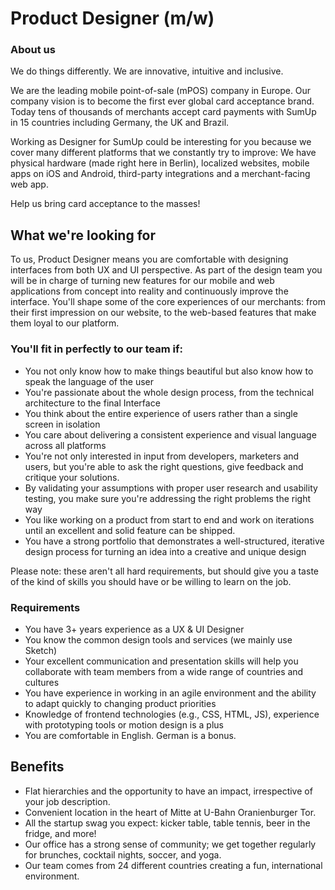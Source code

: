 # Product Designer (m/w)


### About us
We do things differently. We are innovative, intuitive and inclusive.

We are the leading mobile point-of-sale (mPOS) company in Europe. Our company vision is to become the first ever global card acceptance brand. Today tens of thousands of merchants accept card payments with SumUp in 15 countries including Germany, the UK and Brazil.

Working as Designer for SumUp could be interesting for you because we cover many different platforms that we constantly try to improve: We have physical hardware (made right here in Berlin), localized websites, mobile apps on iOS and Android, third-party integrations and a merchant-facing web app.

Help us bring card acceptance to the masses!


## What we're looking for
To us, Product Designer means you are comfortable with designing interfaces from both UX and UI perspective. As part of the design team you will be in charge of turning new features for our mobile and web applications from concept into reality and continuously improve the interface. You'll shape some of the core experiences of our merchants: from their first impression on our website, to the web-based features that make them loyal to our platform.

### You'll fit in perfectly to our team if:

* You not only know how to make things beautiful but also know how to speak the language of the user
* You're passionate about the whole design process, from the technical architecture to the final Interface
* You think about the entire experience of users rather than a single screen in isolation
* You care about delivering a consistent experience and visual language across all platforms
* You're not only interested in input from developers, marketers and users, but you're able to ask the right questions, give feedback and critique your solutions.
* By validating your assumptions with proper user research and usability testing, you make sure you're addressing the right problems the right way
* You like working on a product from start to end and work on iterations until an excellent and solid feature can be shipped.
* You have a strong portfolio that demonstrates a well-structured, iterative design process for turning an idea into a creative and unique design

Please note: these aren't all hard requirements, but should give you a taste of the kind of skills you should have or be willing to learn on the job.

### Requirements
* You have 3+ years experience as a UX & UI Designer
* You know the common design tools and services (we mainly use Sketch)
* Your excellent communication and presentation skills will help you collaborate with team members from a wide range of countries and cultures
* You have experience in working in an agile environment and the ability to adapt quickly to changing product priorities
* Knowledge of frontend technologies (e.g., CSS, HTML, JS), experience with prototyping tools or motion design is a plus
* You are comfortable in English. German is a bonus.

## Benefits
* Flat hierarchies and the opportunity to have an impact, irrespective of your job description.
* Convenient location in the heart of Mitte at U-Bahn Oranienburger Tor.
* All the startup swag you expect: kicker table, table tennis, beer in the fridge, and more!
* Our office has a strong sense of community; we get together regularly for brunches, cocktail nights, soccer, and yoga.
* Our team comes from 24 different countries creating a fun, international environment.
